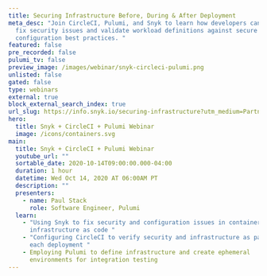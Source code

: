```yaml
---
title: Securing Infrastructure Before, During & After Deployment
meta_desc: "Join CircleCI, Pulumi, and Snyk to learn how developers can find and
  fix security issues and validate workload definitions against secure
  configuration best practices. "
featured: false
pre_recorded: false
pulumi_tv: false
preview_image: /images/webinar/snyk-circleci-pulumi.png
unlisted: false
gated: false
type: webinars
external: true
block_external_search_index: true
url_slug: https://info.snyk.io/securing-infrastructure?utm_medium=Partner&utm_source=Pulumi&utm_campaign=Before-During-and-After-Deployment&utm_content=webinar
hero:
  title: Snyk + CircleCI + Pulumi Webinar
  image: /icons/containers.svg
main:
  title: Snyk + CircleCI + Pulumi Webinar
  youtube_url: ""
  sortable_date: 2020-10-14T09:00:00.000-04:00
  duration: 1 hour
  datetime: Wed Oct 14, 2020 AT 06:00AM PT
  description: ""
  presenters:
    - name: Paul Stack
      role: Software Engineer, Pulumi
  learn:
    - "Using Snyk to fix security and configuration issues in containers and
      infrastructure as code "
    - "Configuring CircleCI to verify security and infrastructure as part of
      each deployment "
    - Employing Pulumi to define infrastructure and create ephemeral
      environments for integration testing
---
```


